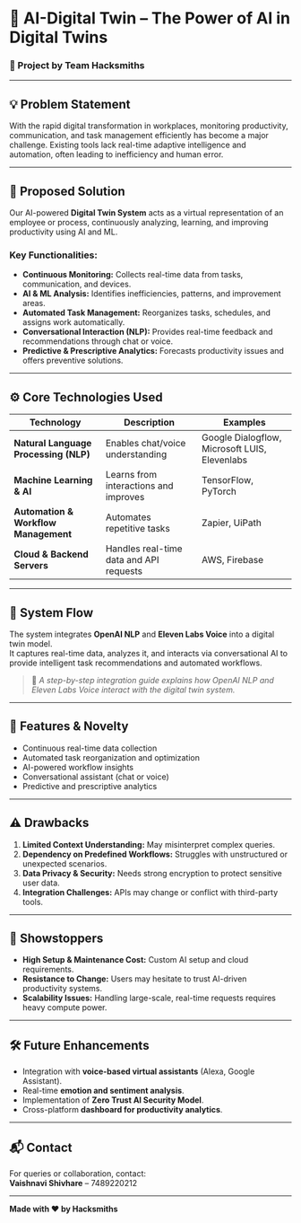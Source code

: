 # 🧠 AI-Digital Twin – The Power of AI in Digital Twins

### 🚀 Project by Team Hacksmiths 

---

## 💡 Problem Statement
With the rapid digital transformation in workplaces, monitoring productivity, communication, and task management efficiently has become a major challenge. Existing tools lack real-time adaptive intelligence and automation, often leading to inefficiency and human error.

---

## 🧩 Proposed Solution
Our AI-powered **Digital Twin System** acts as a virtual representation of an employee or process, continuously analyzing, learning, and improving productivity using AI and ML.

### Key Functionalities:
- **Continuous Monitoring:** Collects real-time data from tasks, communication, and devices.  
- **AI & ML Analysis:** Identifies inefficiencies, patterns, and improvement areas.  
- **Automated Task Management:** Reorganizes tasks, schedules, and assigns work automatically.  
- **Conversational Interaction (NLP):** Provides real-time feedback and recommendations through chat or voice.  
- **Predictive & Prescriptive Analytics:** Forecasts productivity issues and offers preventive solutions.

---

## ⚙️ Core Technologies Used
| Technology | Description | Examples |
|-------------|--------------|-----------|
| **Natural Language Processing (NLP)** | Enables chat/voice understanding | Google Dialogflow, Microsoft LUIS, Elevenlabs|
| **Machine Learning & AI** | Learns from interactions and improves | TensorFlow, PyTorch |
| **Automation & Workflow Management** | Automates repetitive tasks | Zapier, UiPath |
| **Cloud & Backend Servers** | Handles real-time data and API requests | AWS, Firebase |

---

## 🧠 System Flow
The system integrates **OpenAI NLP** and **Eleven Labs Voice** into a digital twin model.  
It captures real-time data, analyzes it, and interacts via conversational AI to provide intelligent task recommendations and automated workflows.

> 🧩 *A step-by-step integration guide explains how OpenAI NLP and Eleven Labs Voice interact with the digital twin system.*

---

## 🌟 Features & Novelty
- Continuous real-time data collection  
- Automated task reorganization and optimization  
- AI-powered workflow insights  
- Conversational assistant (chat or voice)  
- Predictive and prescriptive analytics  

---

## ⚠️ Drawbacks
1. **Limited Context Understanding:** May misinterpret complex queries.  
2. **Dependency on Predefined Workflows:** Struggles with unstructured or unexpected scenarios.  
3. **Data Privacy & Security:** Needs strong encryption to protect sensitive user data.  
4. **Integration Challenges:** APIs may change or conflict with third-party tools.

---

## 🚧 Showstoppers
- **High Setup & Maintenance Cost:** Custom AI setup and cloud requirements.  
- **Resistance to Change:** Users may hesitate to trust AI-driven productivity systems.  
- **Scalability Issues:** Handling large-scale, real-time requests requires heavy compute power.

---

## 🛠️ Future Enhancements
- Integration with **voice-based virtual assistants** (Alexa, Google Assistant).  
- Real-time **emotion and sentiment analysis**.  
- Implementation of **Zero Trust AI Security Model**.  
- Cross-platform **dashboard for productivity analytics**.

---

## 📬 Contact
For queries or collaboration, contact:  
**Vaishnavi Shivhare** – 7489220212  

---

**Made with ❤️ by Hacksmiths**
